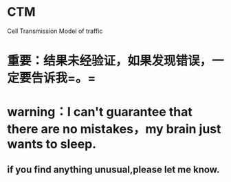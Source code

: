 # CTM
Cell Transmission Model of traffic
# 重要：结果未经验证，如果发现错误，一定要告诉我=。=
# warning：I can't guarantee that there are no mistakes，my brain just wants to sleep.
## if you find anything unusual,please let me know.
